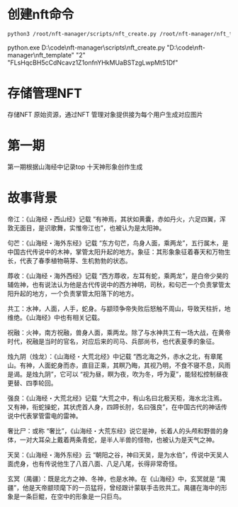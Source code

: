 # 创建nft命令
```bash
python3 /root/nft-manager/scripts/nft_create.py /root/nft-manager/nft_template/ 1 0x111
```

python.exe D:\code\nft-manager\scripts\nft_create.py "D:\code\nft-manager\nft_template" "2" "FLsHqcBH5cCdNcavz1Z1onfnYHkMUaBSTzgLwpMt51Df"




# 存储管理NFT
存储NFT 原始资源，通过NFT 管理对象提供接为每个用户生成对应图片
# 第一期
第一期根据山海经中记录top 十天神形象创作生成
# 故事背景
帝江：《山海经・西山经》记载 “有神焉，其状如黄囊，赤如丹火，六足四翼，浑敦无面目，是识歌舞，实惟帝江也”，也被认为是太阳神。

句芒：《山海经・海外东经》记载 “东方句芒，鸟身人面，乘两龙”，五行属木，是中国古代传说中的木神，掌管太阳升起的地方。象征：其形象象征着春天和万物生长，代表了春季植物萌芽、生机勃勃的状态。

蓐收：《山海经・海外西经》记载 “西方蓐收，左耳有蛇，乘两龙”，是白帝少昊的辅佐神，也有说法认为他是古代传说中的西方神明，司秋，和句芒一个负责掌管太阳升起的地方，一个负责掌管太阳落下的地方。

共工：水神，人面，人手，蛇身。与颛顼争帝失败后怒触不周山，导致天柱折，地维绝。《山海经》中也有相关记载。

祝融：火神，南方祝融，兽身人面，乘两龙。除了与水神共工有一场大战，在黄帝时代，祝融是当时的官名，对应后来的司马、兵部尚书，也代表夏季的象征。

烛九阴（烛龙）：《山海经・大荒北经》中记载 “西北海之外，赤水之北，有章尾山。有神，人面蛇身而赤，直目正乘，其瞑乃晦，其视乃明，不食不寝不息，风雨是谒。是烛九阴”，它可以 “视为昼，瞑为夜，吹为冬，呼为夏”，能轻松控制昼夜更替、四季轮回。

强良：《山海经・大荒北经》记载 “大荒之中，有山名曰北极天柜，海水北注焉。又有神，衔蛇操蛇，其状虎首人身，四蹄长肘，名曰强良”，在中国古代的神话传说中代表掌管雷电的雷神。

奢比尸：或称 “奢比”，《山海经・大荒东经》说它是神，长着人的头颅和野兽的身体，一对大耳朵上戴着两条青蛇，是半人半兽的怪物，也被认为是天气之神。

天吴：《山海经・海外东经》云 “朝阳之谷，神曰天吴，是为水伯”，传说中天吴人面虎身，也有传说他生了八首八面、八足八尾，长得非常奇怪。

玄冥（禺疆）：既是北方之神、冬神，也是水神。在《山海经》中，玄冥就是 “禺疆”，他是天帝颛顼麾下的一员猛将，曾经跟计蒙联手击败共工。禺疆在海中的形象是一条巨鲲，在空中的形象是一只巨鸟。

